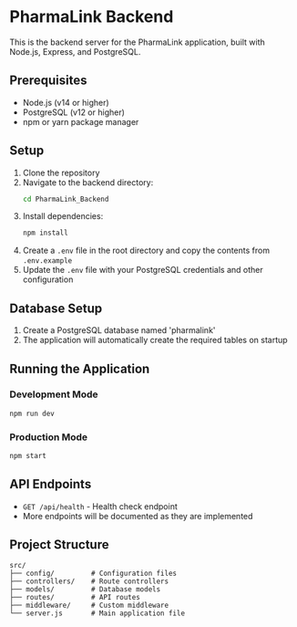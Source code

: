 # PharmaLink Backend

This is the backend server for the PharmaLink application, built with Node.js, Express, and PostgreSQL.

## Prerequisites

- Node.js (v14 or higher)
- PostgreSQL (v12 or higher)
- npm or yarn package manager

## Setup

1. Clone the repository
2. Navigate to the backend directory:
   ```bash
   cd PharmaLink_Backend
   ```
3. Install dependencies:
   ```bash
   npm install
   ```
4. Create a `.env` file in the root directory and copy the contents from `.env.example`
5. Update the `.env` file with your PostgreSQL credentials and other configuration

## Database Setup

1. Create a PostgreSQL database named 'pharmalink'
2. The application will automatically create the required tables on startup

## Running the Application

### Development Mode

```bash
npm run dev
```

### Production Mode

```bash
npm start
```

## API Endpoints

- `GET /api/health` - Health check endpoint
- More endpoints will be documented as they are implemented

## Project Structure

```
src/
├── config/         # Configuration files
├── controllers/    # Route controllers
├── models/         # Database models
├── routes/         # API routes
├── middleware/     # Custom middleware
└── server.js       # Main application file
```
